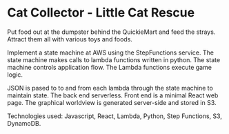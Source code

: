 # Cat Collector - Little Cat Rescue
Put food out at the dumpster behind the QuickieMart and feed the strays.
Attract them all with various toys and foods.


Implement a state machine at AWS using the StepFunctions service.
The state machine makes calls to lambda functions written in python. 
The state machine controls application flow.
The Lambda functions execute game logic.


JSON is pased to to and from each lambda through the state machine to maintain state.
The back end serverless.
Front end is a minimal React web page.
The graphical worldview is generated server-side and stored in S3.

Technologies used: Javascript, React, Lambda, Python, Step Functions, S3, DynamoDB.
